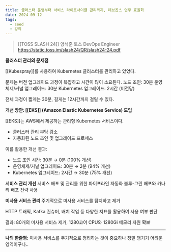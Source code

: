 ```yaml
---
title: 클러스터 운영부터 서비스 라이프사이클 관리까지, 데브옵스 업무 효율화
date: 2024-09-12
tags:
  - seed
  - 강의
---
```


> [[TOSS SLASH 24]]
> 양석준 토스 DevOps Engineer
> https://static.toss.im/slash24/QR/slash24-24.pdf

**클러스터 관리의 문제점**

[[Kubespray]]를 사용하여 Kubernetes 클러스터를 관리하고 있었다.

문제는 버전 업그레이드 과정이 복잡하고 시간이 많이 소요된다.
노드 조인: 30분
운영체제/커널 업그레이드: 30분
Kubernetes 업그레이드: 2시간 (버전당)

전체 과정이 짧게는 30분, 길게는 12시간까지 걸릴 수 있다.

**개선 방안: [[EKS]] (Amazon Elastic Kubernetes Service) 도입**

[[EKS]]는 AWS에서 제공하는 관리형 Kubernetes 서비스이다.

- 클러스터 관리 부담 감소
- 자동화된 노드 조인 및 업그레이드 프로세스

이를 활용한 개선 결과:

- 노드 조인 시간: 30분 → 0분 (100% 개선)
- 운영체제/커널 업그레이드: 30분 → 2분 (94% 개선)
- Kubernetes 업그레이드: 2시간 → 30분 (75% 개선)

**서비스 관리 개선**
서비스 배포 및 관리를 위한 파이프라인 자동화
블루-그린 배포와 카나리 배포 전략 사용

**미사용 서비스 관리**
주기적으로 미사용 서비스를 탐지하고 제거

HTTP 트래픽, Kafka 컨슈머, 배치 작업 등 다양한 지표를 활용하여 사용 여부 판단

결과: 80개의 미사용 서비스 제거, 1280코어 CPU와 1280Gi 메모리 자원 확보

---

**나의 한줄평:**
미사용 서비스를 주기적으로 정리하는 것이 중요하나 정말 챙기기 어려운 영역이구나..
